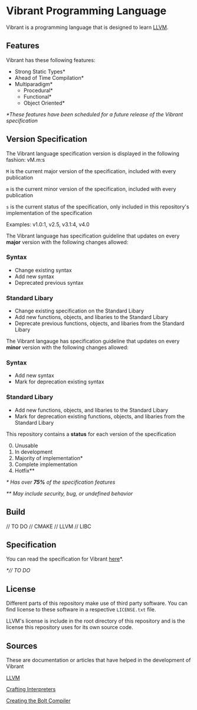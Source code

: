 # Vibrant Programming Language

Vibrant is a programming language that is designed to learn [LLVM](https://llvm.org/). 

## Features

Vibrant has these following features: 

- Strong Static Types\*
- Ahead of Time Compilation\*
- Multiparadigm\*
  - Procedural\*
  - Functional\*
  - Object Oriented\*
 
*\*These features have been scheduled for a future release of the Vibrant specification*

## Version Specification

The Vibrant language specification version is displayed in the following fashion: vM.m:s

`M` is the current major version of the specification, included with every publication

`m` is the current minor version of the specification, included with every publication

`s` is the current status of the specification, only included in this repository's implementation of the specification

Examples: v1.0:1, v2.5, v3.1:4, v4.0

The Vibrant language has specification guideline that updates on every **major** version with the following changes allowed:

### Syntax
- Change existing syntax
- Add new syntax
- Deprecated previous syntax
### Standard Libary
- Change existing specification on the Standard Libary
- Add new functions, objects, and libaries to the Standard Libary
- Deprecate previous functions, objects, and libaries from the Standard Libary

The Vibrant langauge has specification guideline that updates on every **minor** version with the following changes allowed:

### Syntax
- Add new syntax
- Mark for deprecation existing syntax
### Standard Libary
- Add new functions, objects, and libaries to the Standard Libary
- Mark for deprecation existing functions, objects, and libaries from the Standard Libary

This repository contains a **status** for each version of the specification

0. Unusable
1. In development
2. Majority of implementation\*
3. Complete implementation
4. Hotfix\*\*

*\* Has over **75%** of the specification features*

*\*\* May include security, bug, or undefined behavior*

## Build

// TO DO
// CMAKE
// LLVM
// LIBC

## Specification 

You can read the specification for Vibrant [here]()\*. 

*\*// TO DO*

## License

Different parts of this repository make use of third party software. You can find license to these software in a respective `LICENSE.txt` file.

LLVM's license is include in the root directory of this repository and is the license this repository uses for its own source code. 

## Sources

These are documentation or articles that have helped in the development of Vibrant

[LLVM](https://llvm.org/)

[Crafting Interpreters](https://craftinginterpreters.com/)

[Creating the Bolt Compiler](https://mukulrathi.com/create-your-own-programming-language/llvm-ir-cpp-api-tutorial/)

